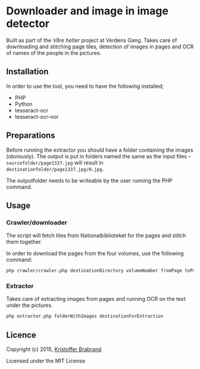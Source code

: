 # Downloader and image in image detector
Built as part of the *Våre helter* project at Verdens Gang. Takes care of downloading and stitching page tiles, detection of images in pages and OCR of names of the people in the pictures.

## Installation
In order to use the tool, you need to have the following installed;

- PHP
- Python
- tesseract-ocr
- tesseract-ocr-nor

## Preparations
Before running the extractor you should have a folder containing the images (obviously). The output is put in folders named the same as the input files – `sourcefolder/page1337.jpg` will result in `destinationfolder/page1337.jpg/0.jpg`.

The outputfolder needs to be writeable by the user running the PHP command.

## Usage
### Crawler/downloader
The script will fetch tiles from Nationalbiblioteket for the pages and stitch them together.

In order to download the pages from the four volumes, use the following command:

```sh
php crawler/crawler.php destinationDirectory volumeNumber fromPage toPage
```


### Extractor
Takes care of extracting images from pages and running OCR on the text under the pictures.

```sh
php extractor.php folderWithImages destinationForExtraction
```

## Licence
Copyright (c) 2015, [Kristoffer Brabrand](mailto:<kristoffer@brabrand.no>)

Licensed under the MIT License
